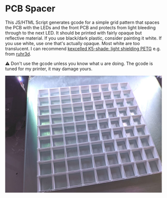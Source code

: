 # PCB Spacer

This JS/HTML Script generates gcode for a simple grid pattern that spaces the PCB with the LEDs and the front PCB and protects from light bleeding through to the next LED. It should be printed with fairly opaque but reflective material. If you use black/dark plastic, consider painting it white. If you use white, use one that's actually opaque. Most white are too translucent. I can recommend [kexcelled K5-shade: light shielding PETG](https://kexcelled.nl/product/petgk5-shade) e.g. from [ruhr3d](https://ruhr3d.shop/products/petg-spezial-lichtdicht-1-75mm-natur-1-0kg).

⚠ Don't use the gcode unless you know what u are doing. The gcode is tuned for my printer, it may damage yours.

<img src="spacer.jpg" />